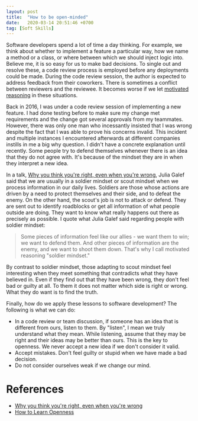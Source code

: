 ```yaml
---
layout: post
title:  "How to be open-minded"
date:   2020-03-14 20:51:46 +0700
tag: [Soft Skills]
---
```

Software developers spend a lot of time a day thinking. For example, we think about whether to implement a feature a particular way, how we name a method or a class, or where between which we should inject logic into. Believe me, it is so easy for us to make bad decisions. To single out and resolve these, a code review process is employed before any deployments could be made. During the code review session, the author is expected to address feedback from their coworkers. There is sometimes a conflict between reviewers and the reviewee. It becomes worse if we let [motivated reasoning](https://en.wikipedia.org/wiki/Motivated_reasoning) in these situations.

Back in 2016, I was under a code review session of implementing a new feature. I had done testing before to make sure my change met requirements and the change got several approvals from my teammates. However, there was only one man who incessantly insisted that I was wrong despite the fact that I was able to prove his concerns invalid. This incident and multiple instances I encountered afterwards at different companies instills in me a big why question. I didn't have a concrete explanation until recently. Some people try to defend themselves whenever there is an idea that they do not agree with. It's because of the mindset they are in when they interpret a new idea.

In a talk, [Why you think you're right, even when you're wrong](https://www.ted.com/talks/julia_galef_why_you_think_you_re_right_even_if_you_re_wrong), Julia Galef said that we are usually in a soldier mindset or scout mindset when we process information in our daily lives. Soldiers are those whose actions are driven by a need to protect themselves and their side, and to defeat the enemy. On the other hand, the scout's job is not to attack or defend. They are sent out to identify roadblocks or get all information of what people outside are doing. They want to know what really happens out there as precisely as possible. I quote what Julia Galef said regarding people with soldier mindset:

> Some pieces of information feel like our allies - we want them to win; we want to defend them. And other pieces of information are the enemy, and we want to shoot them down. That's why I call motivated reasoning "soldier mindset."

By contrast to soldier mindset, those adapting to scout mindset feel interesting when they meet something that contradicts what they have believed in. Even if they find out that they have been wrong, they don't feel bad or guilty at all. To them it does not matter which side is right or wrong. What they do want is to find the truth.

Finally, how do we apply these lessons to software development? The following is what we can do:
- In a code review or team discussion, if someone has an idea that is different from ours, listen to them. By "listen", I mean we truly understand what they mean. While listening, assume that they may be right and their ideas may be better than ours. This is the key to openness. We never accept a new idea if we don't consider it valid.
- Accept mistakes. Don't feel guilty or stupid when we have made a bad decision.
- Do not consider ourselves weak if we change our mind.

# References

- [Why you think you're right, even when you're wrong](https://www.ted.com/talks/julia_galef_why_you_think_you_re_right_even_if_you_re_wrong)
- [How to Learn Openness](https://neilonsoftware.com/soft-skills/how-to-learn-openness/)
